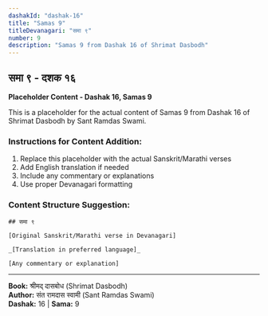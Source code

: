 ```yaml
---
dashakId: "dashak-16"
title: "Samas 9"
titleDevanagari: "समा ९"
number: 9
description: "Samas 9 from Dashak 16 of Shrimat Dasbodh"
---
```


## समा ९ - दशक १६

<!-- TODO: Add the actual Sanskrit/Marathi content here -->

**Placeholder Content - Dashak 16, Samas 9**

This is a placeholder for the actual content of Samas 9 from Dashak 16 of Shrimat Dasbodh by Sant Ramdas Swami.

### Instructions for Content Addition:
1. Replace this placeholder with the actual Sanskrit/Marathi verses
2. Add English translation if needed
3. Include any commentary or explanations
4. Use proper Devanagari formatting

### Content Structure Suggestion:
```
## समा ९

[Original Sanskrit/Marathi verse in Devanagari]

_[Translation in preferred language]_

[Any commentary or explanation]
```

---
**Book:** श्रीमद् दासबोध (Shrimat Dasbodh)  
**Author:** संत रामदास स्वामी (Sant Ramdas Swami)  
**Dashak:** 16 | **Sama:** 9
